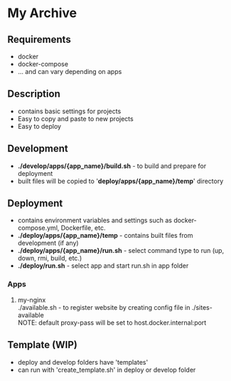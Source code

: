 # My Archive

## Requirements
- docker
- docker-compose
- ... and can vary depending on apps

## Description
- contains basic settings for projects
- Easy to copy and paste to new projects
- Easy to deploy

## Development
- **./develop/apps/{app_name}/build.sh** - to build and prepare for deployment
- built files will be copied to '**deploy/apps/{app_name}/temp**' directory

## Deployment
- contains environment variables and settings such as docker-compose.yml, Dockerfile, etc.
- **./deploy/apps/{app_name}/temp** - contains built files from development (if any)
- **./deploy/apps/{app_name}/run.sh** - select command type to run (up, down, rmi, build, etc.)
- **./deploy/run.sh**  - select app and start run.sh in app folder

### Apps

1. my-nginx  
./available.sh - to register website by creating config file in ./sites-available  
NOTE: default proxy-pass will be set to host.docker.internal:port

## Template (WIP)
- deploy and develop folders have 'templates'
- can run with 'create_template.sh' in deploy or develop folder